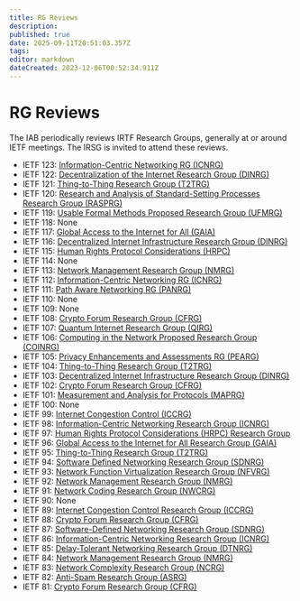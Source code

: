 ```yaml
---
title: RG Reviews
description: 
published: true
date: 2025-09-11T20:51:03.357Z
tags: 
editor: markdown
dateCreated: 2023-12-06T00:52:34.911Z
---
```


# RG Reviews

The IAB periodically reviews IRTF Research Groups, generally at or around IETF meetings. The IRSG is invited to attend these reviews.

- IETF 123: [Information-Centric Networking RG (ICNRG)](https://datatracker.ietf.org/doc/minutes-interim-2025-iab-12-202507220600/)
- IETF 122: [Decentralization of the Internet Research Group (DINRG)](https://datatracker.ietf.org/doc/minutes-interim-2025-iab-09-202503180100/)
- IETF 121: [Thing-to-Thing Research Group (T2TRG)](https://datatracker.ietf.org/doc/minutes-interim-2024-iab-36-202411070800/)
- IETF 120: [Research and Analysis of Standard-Setting Processes Research Group (RASPRG)](https://datatracker.ietf.org/doc/minutes-interim-2024-iab-27-202407251500/)
- IETF 119: [Usable Formal Methods Proposed Research Group (UFMRG)](https://datatracker.ietf.org/doc/minutes-interim-2024-iab-12-202403202200/)
- IETF 118: None
- IETF 117: [Global Access to the Internet for All (GAIA)](https://datatracker.ietf.org/doc/minutes-interim-2023-iab-24-202307271500/)
- IETF 116: [Decentralized Internet Infrastructure Research Group (DINRG)](https://datatracker.ietf.org/doc/minutes-interim-2023-iab-12-202303272315/)
- IETF 115: [Human Rights Protocol Considerations (HRPC)](https://datatracker.ietf.org/doc/minutes-interim-2022-iab-31-20221108/)
- IETF 114: None
- IETF 113: [Network Management Research Group (NMRG)](https://datatracker.ietf.org/doc/minutes-interim-2022-iab-15-20220601/)
- IETF 112: [Information-Centric Networking RG (ICNRG)](https://datatracker.ietf.org/doc/minutes-interim-2022-iab-02-20220119/)
- IETF 111: [Path Aware Networking RG (PANRG)](https://datatracker.ietf.org/doc/minutes-interim-2021-iab-29-20210922/)
- IETF 110: None
- IETF 109: None
- IETF 108: [Crypto Forum Research Group (CFRG)](https://datatracker.ietf.org/doc/minutes-interim-2020-iab-23-20200909/)
- IETF 107: [Quantum Internet Research Group (QIRG)](https://datatracker.ietf.org/doc/minutes-interim-2020-iab-14-20200513/)
- IETF 106: [Computing in the Network Proposed Research Group (COINRG)](https://datatracker.ietf.org/doc/minutes-interim-2019-iab-31-20191118/)
- IETF 105: [Privacy Enhancements and Assessments RG (PEARG)](https://datatracker.ietf.org/doc/minutes-interim-2019-iab-21-20190725/)
- IETF 104: [Thing-to-Thing Research Group (T2TRG)](https://datatracker.ietf.org/doc/minutes-interim-2019-iab-11-20190328/)
- IETF 103: [Decentralized Internet Infrastructure Research Group (DINRG)](https://datatracker.ietf.org/doc/minutes-interim-2018-iab-34-20181108/)
- IETF 102: [Crypto Forum Research Group (CFRG)](https://datatracker.ietf.org/doc/minutes-interim-2018-iab-22-20180719/)
- IETF 101: [Measurement and Analysis for Protocols (MAPRG)](https://datatracker.ietf.org/doc/minutes-interim-2018-iab-10-20180322/)
- IETF 100: None
- IETF 99: [Internet Congestion Control (ICCRG)](https://datatracker.ietf.org/doc/minutes-interim-2017-iab-24-20170720/)
- IETF 98: [Information-Centric Networking Research Group (ICNRG)](https://datatracker.ietf.org/doc/minutes-interim-2017-iab-12-20170330/)
- IETF 97: [Human Rights Protocol Considerations (HRPC) Research Group](https://datatracker.ietf.org/doc/minutes-interim-2016-iab-33-20161117/)
- IETF 96: [Global Access to the Internet for All Research Group (GAIA)](https://datatracker.ietf.org/doc/minutes-interim-2016-iab-22-20160721/)
- IETF 95: [Thing-to-Thing Research Group (T2TRG)](https://datatracker.ietf.org/doc/minutes-interim-2016-iab-11-20160407/)
- IETF 94: [Software Defined Networking Research Group (SDNRG)](https://datatracker.ietf.org/doc/minutes-interim-2015-iab-36-20151105/)
- IETF 93: [Network Function Virtualization Research Group (NFVRG)](https://datatracker.ietf.org/doc/minutes-interim-2015-iab-25-20150724/)
- IETF 92: [Network Management Research Group (NMRG)](https://datatracker.ietf.org/doc/minutes-interim-2015-iab-11-20150326/)
- IETF 91: [Network Coding Research Group (NWCRG)](https://datatracker.ietf.org/doc/minutes-interim-2014-iab-39-20141113/)
- IETF 90: None
- IETF 89: [Internet Congestion Control Research Group (ICCRG)](https://datatracker.ietf.org/doc/minutes-interim-2014-iab-09-20140304/)
- IETF 88: [Crypto Forum Research Group (CFRG)](https://datatracker.ietf.org/doc/minutes-interim-2013-iab-38-20131107/)
- IETF 87: [Software-Defined Networking Research Group (SDNRG)](https://datatracker.ietf.org/doc/minutes-interim-2013-iab-26-20130801/)
- IETF 86: [Information-Centric Networking Research Group (ICNRG)](https://datatracker.ietf.org/doc/minutes-interim-2013-iab-09-20130314/)
- IETF 85: [Delay-Tolerant Networking Research Group (DTNRG)](https://datatracker.ietf.org/doc/minutes-interim-2012-iab-41-20121108/)
- IETF 84: [Network Management Research Group (NMRG)](https://datatracker.ietf.org/doc/minutes-interim-2012-iab-29-20120802/)
- IETF 83: [Network Complexity Research Group (NCRG)](https://datatracker.ietf.org/doc/minutes-interim-2012-iab-12-20120329/)
- IETF 82: [Anti-Spam Research Group (ASRG)](https://datatracker.ietf.org/doc/minutes-interim-2011-iab-40-20111117/)
- IETF 81: [Crypto Forum Research Group (CFRG)](https://datatracker.ietf.org/doc/minutes-interim-2011-iab-27-20110728/)

